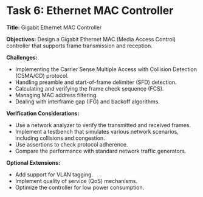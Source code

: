# Task 6: Ethernet MAC Controller

**Title:** Gigabit Ethernet MAC Controller

**Objectives:**
Design a Gigabit Ethernet MAC (Media Access Control) controller that supports frame transmission and reception.

**Challenges:**
*   Implementing the Carrier Sense Multiple Access with Collision Detection (CSMA/CD) protocol.
*   Handling preamble and start-of-frame delimiter (SFD) detection.
*   Calculating and verifying the frame check sequence (FCS).
*   Managing MAC address filtering.
*   Dealing with interframe gap (IFG) and backoff algorithms.

**Verification Considerations:**
*   Use a network analyzer to verify the transmitted and received frames.
*   Implement a testbench that simulates various network scenarios, including collisions and congestion.
*   Use assertions to check protocol adherence.
*   Compare the performance with standard network traffic generators.

**Optional Extensions:**
*   Add support for VLAN tagging.
*   Implement quality of service (QoS) mechanisms.
*   Optimize the controller for low power consumption.